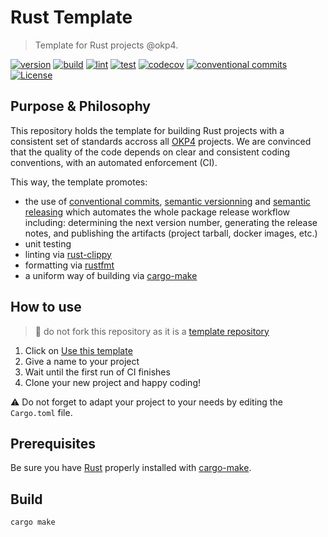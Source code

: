 # Rust Template

> Template for Rust projects @okp4.

[![version](https://img.shields.io/github/v/release/okp4/template-rust)](https://github.com/okp4/template-rust/releases)
[![build](https://github.com/okp4/template-rust/actions/workflows/build.yml/badge.svg)](https://github.com/okp4/template-rust/actions/workflows/build.yml)
[![lint](https://github.com/okp4/template-rust/actions/workflows/lint.yml/badge.svg)](https://github.com/okp4/template-rust/actions/workflows/lint.yml)
[![test](https://github.com/okp4/template-rust/actions/workflows/test.yml/badge.svg)](https://github.com/okp4/template-rust/actions/workflows/test.yml)
[![codecov](https://codecov.io/gh/okp4/template-rust/branch/main/graph/badge.svg?token=K5CYM8TQQY)](https://codecov.io/gh/okp4/template-rust)
[![conventional commits](https://img.shields.io/badge/Conventional%20Commits-1.0.0-yellow.svg)](https://conventionalcommits.org)
[![License](https://img.shields.io/badge/License-BSD_3--Clause-blue.svg)](https://opensource.org/licenses/BSD-3-Clause)

## Purpose & Philosophy

This repository holds the template for building Rust projects with a consistent set of standards accross all [OKP4](https://github.com/okp4) projects. We are convinced that the quality of the code depends on clear and consistent coding conventions, with an automated enforcement (CI).

This way, the template promotes:

- the use of [conventional commits](https://www.conventionalcommits.org/en/v1.0.0/), [semantic versionning](https://semver.org/) and [semantic releasing](https://github.com/cycjimmy/semantic-release-action) which automates the whole package release workflow including: determining the next version number, generating the release notes, and publishing the artifacts (project tarball, docker images, etc.)
- unit testing
- linting via [rust-clippy](https://github.com/rust-lang/rust-clippy)
- formatting via [rustfmt](https://github.com/rust-lang/rustfmt)
- a uniform way of building via [cargo-make](https://github.com/sagiegurari/cargo-make)

## How to use

> 🚨 do not fork this repository as it is a [template repository](https://docs.github.com/en/repositories/creating-and-managing-repositories/creating-a-repository-from-a-template)

1. Click on [Use this template](https://github.com/okp4/template-rust/generate)
2. Give a name to your project
3. Wait until the first run of CI finishes
4. Clone your new project and happy coding!

⚠ Do not forget to adapt your project to your needs by editing the `Cargo.toml` file.

## Prerequisites

Be sure you have [Rust](https://www.rust-lang.org/tools/install) properly installed with [cargo-make](https://github.com/sagiegurari/cargo-make).

## Build

```sh
cargo make
```
